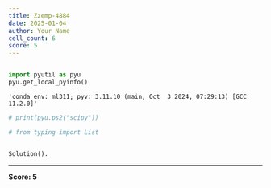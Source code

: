 ```yaml
---
title: Zzemp-4884
date: 2025-01-04
author: Your Name
cell_count: 6
score: 5
---
```


```python

```


```python
import pyutil as pyu
pyu.get_local_pyinfo()
```




    'conda env: ml311; pyv: 3.11.10 (main, Oct  3 2024, 07:29:13) [GCC 11.2.0]'




```python
# print(pyu.ps2("scipy"))
```


```python
# from typing import List 
```


```python

```


```python
Solution().
```


---
**Score: 5**